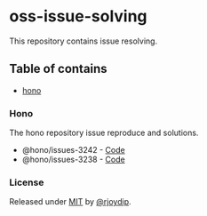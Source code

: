 # oss-issue-solving

This repository contains issue resolving.

## Table of contains

- [hono](#hono)

### Hono

The hono repository issue reproduce and solutions.

- @hono/issues-3242 - [Code](./hono/@issues/3242/)
- @hono/issues-3238 - [Code](./hono/@issues/3238/)

### License

Released under [MIT](./LICENSE) by [@rjoydip](https://github.com/rjoydip).
